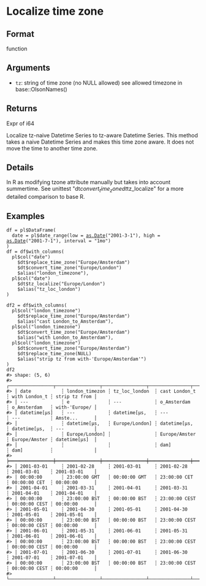 # Localize time zone

## Format

function

## Arguments

- `tz`: string of time zone (no NULL allowed) see allowed timezone in base::OlsonNames()

## Returns

Expr of i64

Localize tz-naive Datetime Series to tz-aware Datetime Series. This method takes a naive Datetime Series and makes this time zone aware. It does not move the time to another time zone.

## Details

In R as modifying tzone attribute manually but takes into account summertime. See unittest "dt$convert_time_zone dt$tz_localize" for a more detailed comparison to base R.

## Examples

<pre class='r-example'><code><span class='r-in'><span><span class='va'>df</span> <span class='op'>=</span> <span class='va'>pl</span><span class='op'>$</span><span class='fu'>DataFrame</span><span class='op'>(</span></span></span>
<span class='r-in'><span>  date <span class='op'>=</span> <span class='va'>pl</span><span class='op'>$</span><span class='fu'>date_range</span><span class='op'>(</span>low <span class='op'>=</span> <span class='fu'><a href='https://rdrr.io/r/base/as.Date.html'>as.Date</a></span><span class='op'>(</span><span class='st'>"2001-3-1"</span><span class='op'>)</span>, high <span class='op'>=</span> <span class='fu'><a href='https://rdrr.io/r/base/as.Date.html'>as.Date</a></span><span class='op'>(</span><span class='st'>"2001-7-1"</span><span class='op'>)</span>, interval <span class='op'>=</span> <span class='st'>"1mo"</span><span class='op'>)</span></span></span>
<span class='r-in'><span><span class='op'>)</span></span></span>
<span class='r-in'><span><span class='va'>df</span> <span class='op'>=</span> <span class='va'>df</span><span class='op'>$</span><span class='fu'>with_columns</span><span class='op'>(</span></span></span>
<span class='r-in'><span>  <span class='va'>pl</span><span class='op'>$</span><span class='fu'>col</span><span class='op'>(</span><span class='st'>"date"</span><span class='op'>)</span></span></span>
<span class='r-in'><span>    <span class='op'>$</span><span class='va'>dt</span><span class='op'>$</span><span class='fu'>replace_time_zone</span><span class='op'>(</span><span class='st'>"Europe/Amsterdam"</span><span class='op'>)</span></span></span>
<span class='r-in'><span>    <span class='op'>$</span><span class='va'>dt</span><span class='op'>$</span><span class='fu'>convert_time_zone</span><span class='op'>(</span><span class='st'>"Europe/London"</span><span class='op'>)</span></span></span>
<span class='r-in'><span>    <span class='op'>$</span><span class='fu'>alias</span><span class='op'>(</span><span class='st'>"london_timezone"</span><span class='op'>)</span>,</span></span>
<span class='r-in'><span>  <span class='va'>pl</span><span class='op'>$</span><span class='fu'>col</span><span class='op'>(</span><span class='st'>"date"</span><span class='op'>)</span></span></span>
<span class='r-in'><span>    <span class='op'>$</span><span class='va'>dt</span><span class='op'>$</span><span class='fu'>tz_localize</span><span class='op'>(</span><span class='st'>"Europe/London"</span><span class='op'>)</span></span></span>
<span class='r-in'><span>    <span class='op'>$</span><span class='fu'>alias</span><span class='op'>(</span><span class='st'>"tz_loc_london"</span><span class='op'>)</span></span></span>
<span class='r-in'><span><span class='op'>)</span></span></span>
<span class='r-in'><span></span></span>
<span class='r-in'><span><span class='va'>df2</span> <span class='op'>=</span> <span class='va'>df</span><span class='op'>$</span><span class='fu'>with_columns</span><span class='op'>(</span></span></span>
<span class='r-in'><span>  <span class='va'>pl</span><span class='op'>$</span><span class='fu'>col</span><span class='op'>(</span><span class='st'>"london_timezone"</span><span class='op'>)</span></span></span>
<span class='r-in'><span>    <span class='op'>$</span><span class='va'>dt</span><span class='op'>$</span><span class='fu'>replace_time_zone</span><span class='op'>(</span><span class='st'>"Europe/Amsterdam"</span><span class='op'>)</span></span></span>
<span class='r-in'><span>    <span class='op'>$</span><span class='fu'>alias</span><span class='op'>(</span><span class='st'>"cast London_to_Amsterdam"</span><span class='op'>)</span>,</span></span>
<span class='r-in'><span>  <span class='va'>pl</span><span class='op'>$</span><span class='fu'>col</span><span class='op'>(</span><span class='st'>"london_timezone"</span><span class='op'>)</span></span></span>
<span class='r-in'><span>    <span class='op'>$</span><span class='va'>dt</span><span class='op'>$</span><span class='fu'>convert_time_zone</span><span class='op'>(</span><span class='st'>"Europe/Amsterdam"</span><span class='op'>)</span></span></span>
<span class='r-in'><span>    <span class='op'>$</span><span class='fu'>alias</span><span class='op'>(</span><span class='st'>"with London_to_Amsterdam"</span><span class='op'>)</span>,</span></span>
<span class='r-in'><span>  <span class='va'>pl</span><span class='op'>$</span><span class='fu'>col</span><span class='op'>(</span><span class='st'>"london_timezone"</span><span class='op'>)</span></span></span>
<span class='r-in'><span>    <span class='op'>$</span><span class='va'>dt</span><span class='op'>$</span><span class='fu'>convert_time_zone</span><span class='op'>(</span><span class='st'>"Europe/Amsterdam"</span><span class='op'>)</span></span></span>
<span class='r-in'><span>    <span class='op'>$</span><span class='va'>dt</span><span class='op'>$</span><span class='fu'>replace_time_zone</span><span class='op'>(</span><span class='cn'>NULL</span><span class='op'>)</span></span></span>
<span class='r-in'><span>    <span class='op'>$</span><span class='fu'>alias</span><span class='op'>(</span><span class='st'>"strip tz from with-'Europe/Amsterdam'"</span><span class='op'>)</span></span></span>
<span class='r-in'><span><span class='op'>)</span></span></span>
<span class='r-in'><span><span class='va'>df2</span></span></span>
<span class='r-out co'><span class='r-pr'>#&gt;</span> shape: (5, 6)</span>
<span class='r-out co'><span class='r-pr'>#&gt;</span> ┌────────────────┬────────────────┬────────────────┬───────────────┬───────────────┬───────────────┐</span>
<span class='r-out co'><span class='r-pr'>#&gt;</span> │ date           ┆ london_timezon ┆ tz_loc_london  ┆ cast London_t ┆ with London_t ┆ strip tz from │</span>
<span class='r-out co'><span class='r-pr'>#&gt;</span> │ ---            ┆ e              ┆ ---            ┆ o_Amsterdam   ┆ o_Amsterdam   ┆ with-'Europe/ │</span>
<span class='r-out co'><span class='r-pr'>#&gt;</span> │ datetime[μs]   ┆ ---            ┆ datetime[μs,   ┆ ---           ┆ ---           ┆ Amste...      │</span>
<span class='r-out co'><span class='r-pr'>#&gt;</span> │                ┆ datetime[μs,   ┆ Europe/London] ┆ datetime[μs,  ┆ datetime[μs,  ┆ ---           │</span>
<span class='r-out co'><span class='r-pr'>#&gt;</span> │                ┆ Europe/London] ┆                ┆ Europe/Amster ┆ Europe/Amster ┆ datetime[μs]  │</span>
<span class='r-out co'><span class='r-pr'>#&gt;</span> │                ┆                ┆                ┆ dam]          ┆ dam]          ┆               │</span>
<span class='r-out co'><span class='r-pr'>#&gt;</span> ╞════════════════╪════════════════╪════════════════╪═══════════════╪═══════════════╪═══════════════╡</span>
<span class='r-out co'><span class='r-pr'>#&gt;</span> │ 2001-03-01     ┆ 2001-02-28     ┆ 2001-03-01     ┆ 2001-02-28    ┆ 2001-03-01    ┆ 2001-03-01    │</span>
<span class='r-out co'><span class='r-pr'>#&gt;</span> │ 00:00:00       ┆ 23:00:00 GMT   ┆ 00:00:00 GMT   ┆ 23:00:00 CET  ┆ 00:00:00 CET  ┆ 00:00:00      │</span>
<span class='r-out co'><span class='r-pr'>#&gt;</span> │ 2001-04-01     ┆ 2001-03-31     ┆ 2001-04-01     ┆ 2001-03-31    ┆ 2001-04-01    ┆ 2001-04-01    │</span>
<span class='r-out co'><span class='r-pr'>#&gt;</span> │ 00:00:00       ┆ 23:00:00 BST   ┆ 00:00:00 BST   ┆ 23:00:00 CEST ┆ 00:00:00 CEST ┆ 00:00:00      │</span>
<span class='r-out co'><span class='r-pr'>#&gt;</span> │ 2001-05-01     ┆ 2001-04-30     ┆ 2001-05-01     ┆ 2001-04-30    ┆ 2001-05-01    ┆ 2001-05-01    │</span>
<span class='r-out co'><span class='r-pr'>#&gt;</span> │ 00:00:00       ┆ 23:00:00 BST   ┆ 00:00:00 BST   ┆ 23:00:00 CEST ┆ 00:00:00 CEST ┆ 00:00:00      │</span>
<span class='r-out co'><span class='r-pr'>#&gt;</span> │ 2001-06-01     ┆ 2001-05-31     ┆ 2001-06-01     ┆ 2001-05-31    ┆ 2001-06-01    ┆ 2001-06-01    │</span>
<span class='r-out co'><span class='r-pr'>#&gt;</span> │ 00:00:00       ┆ 23:00:00 BST   ┆ 00:00:00 BST   ┆ 23:00:00 CEST ┆ 00:00:00 CEST ┆ 00:00:00      │</span>
<span class='r-out co'><span class='r-pr'>#&gt;</span> │ 2001-07-01     ┆ 2001-06-30     ┆ 2001-07-01     ┆ 2001-06-30    ┆ 2001-07-01    ┆ 2001-07-01    │</span>
<span class='r-out co'><span class='r-pr'>#&gt;</span> │ 00:00:00       ┆ 23:00:00 BST   ┆ 00:00:00 BST   ┆ 23:00:00 CEST ┆ 00:00:00 CEST ┆ 00:00:00      │</span>
<span class='r-out co'><span class='r-pr'>#&gt;</span> └────────────────┴────────────────┴────────────────┴───────────────┴───────────────┴───────────────┘</span>
 </code></pre>